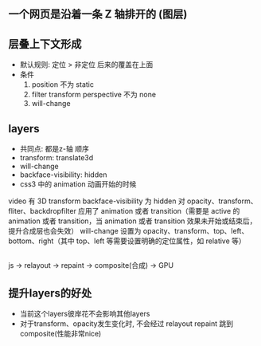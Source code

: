 ## 一个网页是沿着一条 Z 轴排开的 (图层)

## 层叠上下文形成
- 默认规则: 定位 > 非定位 
            后来的覆盖在上面
- 条件
    1. position 不为 static
    2. filter transform perspective 不为 none
    3. will-change

## layers
- 共同点: 都是z-轴 顺序
- transform: translate3d
- will-change
- backface-visibility: hidden
- css3 中的 animation 动画开始的时候

video
有 3D transform
backface-visibility 为 hidden
对 opacity、transform、fliter、backdropfilter 应用了 animation 或者 transition（需要是 active 的 animation 或者 transition，当 animation 或者 transition 效果未开始或结束后，提升合成层也会失效）
will-change 设置为 opacity、transform、top、left、bottom、right（其中 top、left 等需要设置明确的定位属性，如 relative 等）

## 
js -> relayout -> repaint -> composite(合成) -> GPU

## 提升layers的好处
- 当前这个layers彼岸花不会影响其他layers
- 对于transform、opacity发生变化时, 不会经过 relayout repaint 跳到 composite(性能非常nice)
